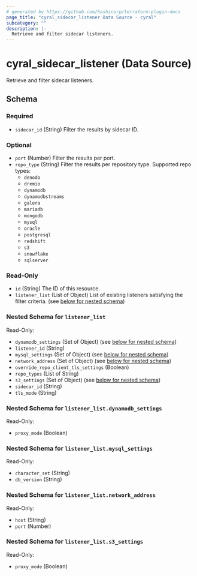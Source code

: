 ```yaml
---
# generated by https://github.com/hashicorp/terraform-plugin-docs
page_title: "cyral_sidecar_listener Data Source - cyral"
subcategory: ""
description: |-
  Retrieve and filter sidecar listeners.
---
```


# cyral_sidecar_listener (Data Source)

Retrieve and filter sidecar listeners.

<!-- schema generated by tfplugindocs -->

## Schema

### Required

- `sidecar_id` (String) Filter the results by sidecar ID.

### Optional

- `port` (Number) Filter the results per port.
- `repo_type` (String) Filter the results per repository type. Supported repo types:
  - `denodo`
  - `dremio`
  - `dynamodb`
  - `dynamodbstreams`
  - `galera`
  - `mariadb`
  - `mongodb`
  - `mysql`
  - `oracle`
  - `postgresql`
  - `redshift`
  - `s3`
  - `snowflake`
  - `sqlserver`

### Read-Only

- `id` (String) The ID of this resource.
- `listener_list` (List of Object) List of existing listeners satisfying the filter criteria. (see [below for nested schema](#nestedatt--listener_list))

<a id="nestedatt--listener_list"></a>

### Nested Schema for `listener_list`

Read-Only:

- `dynamodb_settings` (Set of Object) (see [below for nested schema](#nestedobjatt--listener_list--dynamodb_settings))
- `listener_id` (String)
- `mysql_settings` (Set of Object) (see [below for nested schema](#nestedobjatt--listener_list--mysql_settings))
- `network_address` (Set of Object) (see [below for nested schema](#nestedobjatt--listener_list--network_address))
- `override_repo_client_tls_settings` (Boolean)
- `repo_types` (List of String)
- `s3_settings` (Set of Object) (see [below for nested schema](#nestedobjatt--listener_list--s3_settings))
- `sidecar_id` (String)
- `tls_mode` (String)

<a id="nestedobjatt--listener_list--dynamodb_settings"></a>

### Nested Schema for `listener_list.dynamodb_settings`

Read-Only:

- `proxy_mode` (Boolean)

<a id="nestedobjatt--listener_list--mysql_settings"></a>

### Nested Schema for `listener_list.mysql_settings`

Read-Only:

- `character_set` (String)
- `db_version` (String)

<a id="nestedobjatt--listener_list--network_address"></a>

### Nested Schema for `listener_list.network_address`

Read-Only:

- `host` (String)
- `port` (Number)

<a id="nestedobjatt--listener_list--s3_settings"></a>

### Nested Schema for `listener_list.s3_settings`

Read-Only:

- `proxy_mode` (Boolean)
